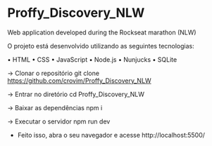 # Proffy_Discovery_NLW
Web application developed during the Rockseat marathon (NLW)

O projeto está desenvolvido utilizando as seguintes tecnologias:

• HTML
• CSS
• JavaScript
• Node.js
• Nunjucks
• SQLite

-> Clonar o repositório
git clone https://github.com/crovim/Proffy_Discovery_NLW

-> Entrar no diretório
cd Proffy_Discovery_NLW

-> Baixar as dependências
npm i

-> Executar o servidor
npm run dev

* Feito isso, abra o seu navegador e acesse http://localhost:5500/ 

